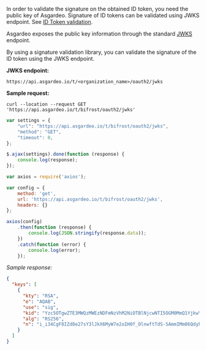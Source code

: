 In order to validate the signature on the obtained ID token, you need the public key of Asgardeo. Signature of ID tokens can be validated using JWKS endpoint. See [ID Token validation](https://openid.net/specs/openid-connect-core-1_0.html#TokenResponseValidation).

Asgardeo exposes the public key information through the standard [JWKS](https://datatracker.ietf.org/doc/html/rfc7517) endpoint.

By using a signature validation library, you can validate the signature of the ID token using the JWKS endpoint.

**JWKS endpoint:**

``` no-line-numbers
https://api.asgardeo.io/t/<organization_name>/oauth2/jwks
```

**Sample request:**

<CodeGroup>
<CodeGroupItem title="cURL" active>

``` 
curl --location --request GET 'https://api.asgardeo.io/t/bifrost/oauth2/jwks'
```

</CodeGroupItem>

<CodeGroupItem title="JavaScript - jQuery">

```js
var settings = {
    "url": "https://api.asgardeo.io/t/bifrost/oauth2/jwks",
    "method": "GET",
    "timeout": 0,
};

$.ajax(settings).done(function (response) {
    console.log(response);
});
```

</CodeGroupItem>

<CodeGroupItem title="Nodejs - Axios">

```js
var axios = require('axios');

var config = {
    method: 'get',
    url: 'https://api.asgardeo.io/t/bifrost/oauth2/jwks',
    headers: {}
};

axios(config)
    .then(function (response) {
        console.log(JSON.stringify(response.data));
    })
    .catch(function (error) {
        console.log(error);
    });
```

</CodeGroupItem>
</CodeGroup>

_Sample response:_

```json no-line-numbers
{
  "keys": [
    {
      "kty": "RSA",
      "e": "AQAB",
      "use": "sig",
      "kid": "Yzc5OTgwZTE3MWQzMWEzNDFmNzVhM2NiOTBlNjcwNTI5OGM0MmQ1YjkwYjg2MTIwZWMwNzM4Mzg1ZGIyZDg3ZA_RS256",
      "alg": "RS256",
      "n": "i_i34CgF8IZd8e27sY3lJkX6MyW7e2oIH0f_OlnwftTdS-SAmmIMm06QdyhDr0fycTuNR9hjsEhSm9ecS5kZh9qsuffLb1N041Ml37VE6qeOKP4AocvYmr0rtpH0TUgqXndDeFAAF3oLVhUTokw9Ik-T23cEPDA8gMCmQf7Nje7fNsQ6aCuzzvfUekXvRnDl_7ZAHgbw_0gyujIJ11NlKiNbmCdKMATn68TwQ4U5RJD9-IT0zizWm1ciV-ZOc12L8AsUI-QFjLnUlM4S42X1oj0Tao1oL9V8QGASHHIGKqJ9YxvvnuxaHd42NFFHJcwB4oLlirjOyI5HfKZRFE4FzQ"
    }
  ]
}
```

<br>
